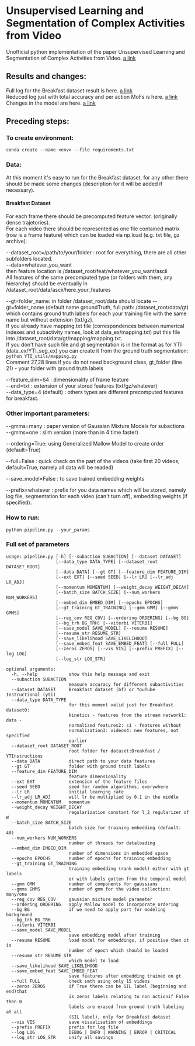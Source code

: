 # Unsupervised Learning and Segmentation of Complex Activities from Video

Unofficial python implementation of the paper Unsupervised Learning and Segmentation of Complex Activities from Video. [a link](https://arxiv.org/pdf/1803.09490.pdf)

## Results and changes:
Full log for the Breakfast dataset result is here.  [a link](https://github.com/Annusha/slim_mallow/blob/master/results/log)  
Reduced log just with total accuracy and per action MoFs is here.  [a link](https://github.com/Annusha/slim_mallow/blob/master/results/evaluation.md)  
Changes in the model are here.  [a link](https://github.com/Annusha/slim_mallow/blob/master/results/changes.md)  

## Preceding steps:

### To create environment:

```conda create --name <env> --file requirements.txt```

### Data:

At this moment it's easy to run for the Breakfast dataset, for any other there should be made some changes (description for it will be added if necessary).

#### Breakfast Dataset
For each frame there should be precomputed feature vector. (originally dense trajetories).  
For each video there should be represented as one file contained matrix (row is a frame feature) which can be loaded via np.load (e.g. txt file, gz archive).   

--dataset_root=/path/to/your/folder : root for everything, there are all other subfolders located.  
--data=whatever_you_want  
then feature location is /dataset_root/feat/whatever_you_want/ascii  
All features of the same precomputed type (or folders with them, any hierarchy) should be eventually in /dataset_root/data/ascii/here_your_features  

--gt=folder_name: in folder /dataset_root/data should locate --gt=folder_name (default name groundTruth, full path: /dataset_root/data/gt) which contains ground truth labels for each your training file with the same name but without extension (txt/gz).  
If you already have mapping.txt file (correspondences between numerical indexes and subactivity names, look at data_ex/mapping.txt) put this file into /dataset_root/data/gt/mapping/mapping.txt.  
If you don't have such file and gt segmentation is in the format as for YTI (data_ex/YTI_seg_ex) you can create it from the ground truth segmentation:   
```python YTI_utils/mapping.py```  
Comment 27,28 lines if you do not need background class, gt_folder (line 21) - your folder with ground truth labels  

--feature_dim=64 : dimensionality of frame feature  
--end=txt : extension of your stored features (txt/gz/whatever)  
--data_type=4 (default) : others types are different precomputed features for breakfast.  

### Other important parameters:

--gmms=many : paper version of Gaussian Mixture Models for subactions  
--gmms=one : slim version (more than in 4 time faster)  

--ordering=True: using Generalized Mallow Model to create order (default=True)  

--full=False : quick check on the part of the videos (take first 20 videos, default=True, namely all data will be readed)  
  
--save_model=False : to save trained embedding weights  

--prefix=whatever : prefix for you data names which will be stored, namely log file, segmentation for each video (can't turn off), embedding weights (if specified).  

### How to run:

```
python pipeline.py --your_params
```

### Full set of parameters

```
usage: pipeline.py [-h] [--subaction SUBACTION] [--dataset DATASET]
                   [--data_type DATA_TYPE] [--dataset_root DATASET_ROOT]
                   [--data DATA] [--gt GT] [--feature_dim FEATURE_DIM]
                   [--ext EXT] [--seed SEED] [--lr LR] [--lr_adj LR_ADJ]
                   [--momentum MOMENTUM] [--weight_decay WEIGHT_DECAY]
                   [--batch_size BATCH_SIZE] [--num_workers NUM_WORKERS]
                   [--embed_dim EMBED_DIM] [--epochs EPOCHS]
                   [--gt_training GT_TRAINING] [--gmm GMM] [--gmms GMMS]
                   [--reg_cov REG_COV] [--ordering ORDERING] [--bg BG]
                   [--bg_trh BG_TRH] [--viterbi VITERBI]
                   [--save_model SAVE_MODEL] [--resume RESUME]
                   [--resume_str RESUME_STR]
                   [--save_likelihood SAVE_LIKELIHOOD]
                   [--save_embed_feat SAVE_EMBED_FEAT] [--full FULL]
                   [--zeros ZEROS] [--vis VIS] [--prefix PREFIX] [--log LOG]
                   [--log_str LOG_STR]

optional arguments:
  -h, --help            show this help message and exit
  --subaction SUBACTION
                        measure accuracy for different subactivities
  --dataset DATASET     Breakfast dataset (bf) or YouTube Instructional (yti)
  --data_type DATA_TYPE
                        for this moment valid just for Breakfast dataset0:
                        kinetics - features from the stream network1: data -
                        normalized features2: s1 - features without
                        normalization3: videos4: new features, not specified
                        earlier
  --dataset_root DATASET_ROOT
                        root folder for dataset:Breakfast / YTInstructions
  --data DATA           direct path to your data features
  --gt GT               folder with ground truth labels
  --feature_dim FEATURE_DIM
                        feature dimensionality
  --ext EXT             extension of the feature files
  --seed SEED           seed for random algorithms, everywhere
  --lr LR               initial learning rate
  --lr_adj LR_ADJ       will lr be multiplied by 0.1 in the middle
  --momentum MOMENTUM   momentum
  --weight_decay WEIGHT_DECAY
                        regularization constant for l_2 regularizer of W
  --batch_size BATCH_SIZE
                        batch size for training embedding (default: 40)
  --num_workers NUM_WORKERS
                        number of threads for dataloading
  --embed_dim EMBED_DIM
                        number of dimensions in embedded space
  --epochs EPOCHS       number of epochs for training embedding
  --gt_training GT_TRAINING
                        training embedding (rank model) either with gt labels
                        or with labels gotten from the temporal model
  --gmm GMM             number of components for gaussians
  --gmms GMMS           number of gmm for the video collection: many/one
  --reg_cov REG_COV     gaussian mixture model parameter
  --ordering ORDERING   apply Mallow model to incorporate ordering
  --bg BG               if we need to apply part for modeling background
  --bg_trh BG_TRH
  --viterbi VITERBI
  --save_model SAVE_MODEL
                        save embedding model after training
  --resume RESUME       load model for embeddings, if positive then it is
                        number of epoch which should be loaded
  --resume_str RESUME_STR
                        which model to load
  --save_likelihood SAVE_LIKELIHOOD
  --save_embed_feat SAVE_EMBED_FEAT
                        save features after embedding trained on gt
  --full FULL           check smth using only 15 videos
  --zeros ZEROS         if True there can be SIL label (beginning and end)that
                        is zeros labels relating to non actionif False then 0
                        labels are erased from ground truth labeling at all
                        (SIL label), only for Breakfast dataset
  --vis VIS             save visualisation of embeddings
  --prefix PREFIX       prefix for log file
  --log LOG             DEBUG | INFO | WARNING | ERROR | CRITICAL
  --log_str LOG_STR     unify all savings

```


